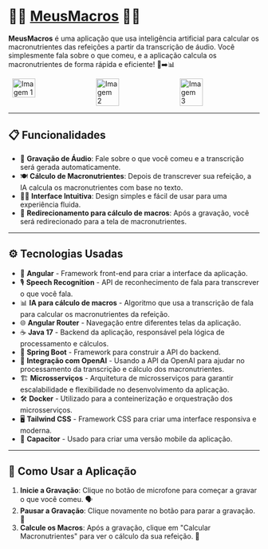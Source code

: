 # 🍇🥑 **<a href="https://meus-macros-theta.vercel.app/login">MeusMacros<a/>** 🍔🍗

**MeusMacros** é uma aplicação que usa inteligência artificial para calcular os macronutrientes das refeições a partir da transcrição de áudio. Você simplesmente fala sobre o que comeu, e a aplicação calcula os macronutrientes de forma rápida e eficiente! 💬➡️📊

<div style="display: flex; justify-content: space-around;">
  <img src="https://github.com/user-attachments/assets/9d5ddee3-a1c4-4c80-8441-1ec5e584bedb" alt="Imagem 1" width="30%">
  <img src="https://github.com/user-attachments/assets/2579a70d-65ba-4cda-98c1-2f91a699b0ed" alt="Imagem 2" width="30%">
  <img src="https://github.com/user-attachments/assets/03a4e0b9-b57e-46b2-809f-8053eb5b2c75" alt="Imagem 3" width="30%">
</div>

---

## 📋 **Funcionalidades**

- 🎤 **Gravação de Áudio**: Fale sobre o que você comeu e a transcrição será gerada automaticamente.
- 🍽️ **Cálculo de Macronutrientes**: Depois de transcrever sua refeição, a IA calcula os macronutrientes com base no texto.
- 🧑‍💻 **Interface Intuitiva**: Design simples e fácil de usar para uma experiência fluida.
- 🚀 **Redirecionamento para cálculo de macros**: Após a gravação, você será redirecionado para a tela de macronutrientes.

---

## ⚙️ **Tecnologias Usadas**

- 🧠 **Angular** - Framework front-end para criar a interface da aplicação.
- 🎙️ **Speech Recognition** - API de reconhecimento de fala para transcrever o que você fala.
- 📊 **IA para cálculo de macros** - Algoritmo que usa a transcrição de fala para calcular os macronutrientes da refeição.
- 🌐 **Angular Router** - Navegação entre diferentes telas da aplicação.
- ☕ **Java 17** - Backend da aplicação, responsável pela lógica de processamento e cálculos.
- 🔧 **Spring Boot** - Framework para construir a API do backend.
- 🤖 **Integração com OpenAI** - Usando a API da OpenAI para ajudar no processamento da transcrição e cálculo dos macronutrientes.
- 🏗️ **Microsserviços** - Arquitetura de microsserviços para garantir escalabilidade e flexibilidade no desenvolvimento da aplicação.
- 🛠️ **Docker** - Utilizado para a conteinerização e orquestração dos microsserviços.
- 🖥️ **Tailwind CSS** - Framework CSS para criar uma interface responsiva e moderna.
- 📱 **Capacitor** - Usado para criar uma versão mobile da aplicação.

---

## 📱 **Como Usar a Aplicação**

1. **Inicie a Gravação**: Clique no botão de microfone para começar a gravar o que você comeu. 🗣️
2. **Pausar a Gravação**: Clique novamente no botão para parar a gravação. 📜
3. **Calcule os Macros**: Após a gravação, clique em "Calcular Macronutrientes" para ver o cálculo da sua refeição. 🍴
